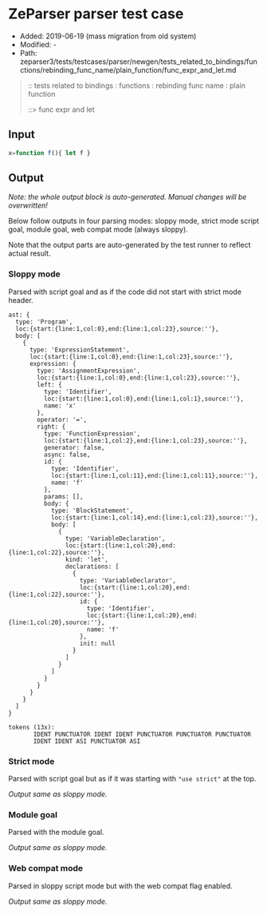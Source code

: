 # ZeParser parser test case

- Added: 2019-06-19 (mass migration from old system)
- Modified: -
- Path: zeparser3/tests/testcases/parser/newgen/tests_related_to_bindings/functions/rebinding_func_name/plain_function/func_expr_and_let.md

> :: tests related to bindings : functions : rebinding func name : plain function
>
> ::> func expr and let

## Input

`````js
x=function f(){ let f }
`````

## Output

_Note: the whole output block is auto-generated. Manual changes will be overwritten!_

Below follow outputs in four parsing modes: sloppy mode, strict mode script goal, module goal, web compat mode (always sloppy).

Note that the output parts are auto-generated by the test runner to reflect actual result.

### Sloppy mode

Parsed with script goal and as if the code did not start with strict mode header.

`````
ast: {
  type: 'Program',
  loc:{start:{line:1,col:0},end:{line:1,col:23},source:''},
  body: [
    {
      type: 'ExpressionStatement',
      loc:{start:{line:1,col:0},end:{line:1,col:23},source:''},
      expression: {
        type: 'AssignmentExpression',
        loc:{start:{line:1,col:0},end:{line:1,col:23},source:''},
        left: {
          type: 'Identifier',
          loc:{start:{line:1,col:0},end:{line:1,col:1},source:''},
          name: 'x'
        },
        operator: '=',
        right: {
          type: 'FunctionExpression',
          loc:{start:{line:1,col:2},end:{line:1,col:23},source:''},
          generator: false,
          async: false,
          id: {
            type: 'Identifier',
            loc:{start:{line:1,col:11},end:{line:1,col:11},source:''},
            name: 'f'
          },
          params: [],
          body: {
            type: 'BlockStatement',
            loc:{start:{line:1,col:14},end:{line:1,col:23},source:''},
            body: [
              {
                type: 'VariableDeclaration',
                loc:{start:{line:1,col:20},end:{line:1,col:22},source:''},
                kind: 'let',
                declarations: [
                  {
                    type: 'VariableDeclarator',
                    loc:{start:{line:1,col:20},end:{line:1,col:22},source:''},
                    id: {
                      type: 'Identifier',
                      loc:{start:{line:1,col:20},end:{line:1,col:20},source:''},
                      name: 'f'
                    },
                    init: null
                  }
                ]
              }
            ]
          }
        }
      }
    }
  ]
}

tokens (13x):
       IDENT PUNCTUATOR IDENT IDENT PUNCTUATOR PUNCTUATOR PUNCTUATOR
       IDENT IDENT ASI PUNCTUATOR ASI
`````

### Strict mode

Parsed with script goal but as if it was starting with `"use strict"` at the top.

_Output same as sloppy mode._

### Module goal

Parsed with the module goal.

_Output same as sloppy mode._

### Web compat mode

Parsed in sloppy script mode but with the web compat flag enabled.

_Output same as sloppy mode._
